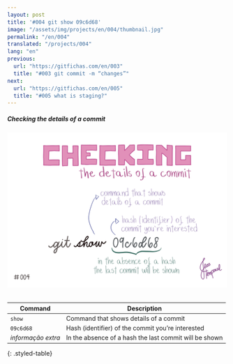 ```yaml
---
layout: post
title: '#004 git show 09c6d68'
image: "/assets/img/projects/en/004/thumbnail.jpg"
permalink: "/en/004"
translated: "/projects/004"
lang: "en"
previous:
  url: "https://gitfichas.com/en/003"
  title: "#003 git commit -m “changes”"
next:
  url: "https://gitfichas.com/en/005"
  title: "#005 what is staging?"
---
```

##### Checking the details of a commit

<img alt="To review the details of a commit use git show followed by the hash of the commit" src="/assets/img/projects/en/004/full.jpg"><br><br>

| Command | Description |
|---------|-------------|
| `show` | Command that shows details of a commit |
| `09c6d68` | Hash (identifier) of the commit you’re interested |
| _informação extra_ | In the absence of a hash the last commit will be shown |
{: .styled-table}